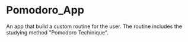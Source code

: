 # Pomodoro_App
An app that build a custom routine for the user. The routine includes the studying method "Pomodoro Techinique".
